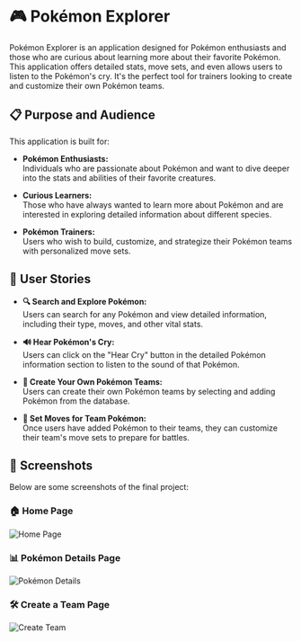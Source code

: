 # 🎮 Pokémon Explorer

Pokémon Explorer is an application designed for Pokémon enthusiasts and those who are curious about learning more about their favorite Pokémon. This application offers detailed stats, move sets, and even allows users to listen to the Pokémon's cry. It's the perfect tool for trainers looking to create and customize their own Pokémon teams.

## 📋 Purpose and Audience

This application is built for:

- **Pokémon Enthusiasts:**  
  Individuals who are passionate about Pokémon and want to dive deeper into the stats and abilities of their favorite creatures.

- **Curious Learners:**  
  Those who have always wanted to learn more about Pokémon and are interested in exploring detailed information about different species.

- **Pokémon Trainers:**  
  Users who wish to build, customize, and strategize their Pokémon teams with personalized move sets.

## 🌟 User Stories

- **🔍 Search and Explore Pokémon:**  
  Users can search for any Pokémon and view detailed information, including their type, moves, and other vital stats.

- **🔊 Hear Pokémon's Cry:**  
  Users can click on the "Hear Cry" button in the detailed Pokémon information section to listen to the sound of that Pokémon.

- **👥 Create Your Own Pokémon Teams:**  
  Users can create their own Pokémon teams by selecting and adding Pokémon from the database.

- **🎯 Set Moves for Team Pokémon:**  
  Once users have added Pokémon to their teams, they can customize their team's move sets to prepare for battles.

## 📸 Screenshots

Below are some screenshots of the final project:

### 🏠 Home Page

![Home Page](/mod-7-project%20/src/images/Screenshot%202024-08-26%20at%202.49.41 PM.png)

### 📊 Pokémon Details Page

![Pokémon Details](/mod-7-project%20/src/images/Screenshot%202024-08-28%20at%2012.14.52 PM.png)

### 🛠️ Create a Team Page

![Create Team](/mod-7-project%20//src/images/Screenshot%202024-08-28%20at%2012.23.24 PM.png)
